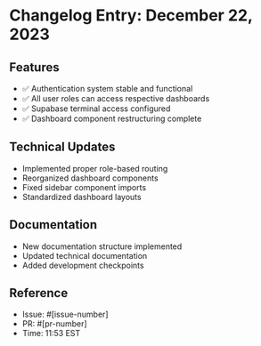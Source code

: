 # Changelog Entry: December 22, 2023

## Features
- ✅ Authentication system stable and functional
- ✅ All user roles can access respective dashboards
- ✅ Supabase terminal access configured
- ✅ Dashboard component restructuring complete

## Technical Updates
- Implemented proper role-based routing
- Reorganized dashboard components
- Fixed sidebar component imports
- Standardized dashboard layouts

## Documentation
- New documentation structure implemented
- Updated technical documentation
- Added development checkpoints

## Reference
- Issue: #[issue-number]
- PR: #[pr-number]
- Time: 11:53 EST 